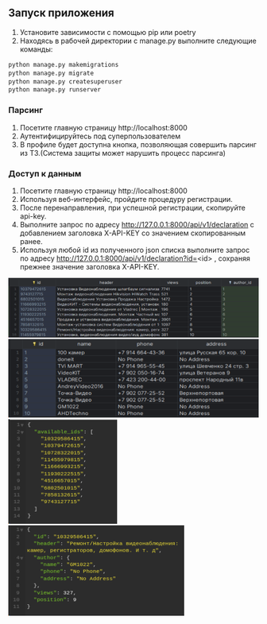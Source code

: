 ## Запуск приложения
1. Установите зависимости с помощью pip или poetry
2. Находясь в рабочей директории с manage.py выполните следующие команды:
```bash
python manage.py makemigrations
python manage.py migrate
python manage.py createsuperuser
python manage.py runserver
```
### Парсинг
1. Посетите главную страницу http://localhost:8000
2. Аутентифицируйтесь под суперпользоватeлем
3. В профиле будет доступна кнопка, позволяющая совершить парсинг из ТЗ.(Система защиты может нарушить процесс парсинга)

### Доступ к данным
1. Посетите главную страницу http://localhost:8000
2. Используя веб-интерфейс, пройдите процедуру регистрации.
3. После перенаправления, при успешной регистрации, скопируйте api-key.
4. Выполните запрос по адресу http://127.0.0.1:8000/api/v1/declaration с добавлением заголовка X-API-KEY со значением скопированным ранее.
5. Используя любой id из полученного json списка выполните запрос по адресу http://127.0.0.1:8000/api/v1/declaration?id=<id\> , сохраняя прежнее значение заголовка X-API-KEY.

![](./img.png)
![](./img_1.png)
![](./img_3.png)
![](./img_2.png)

